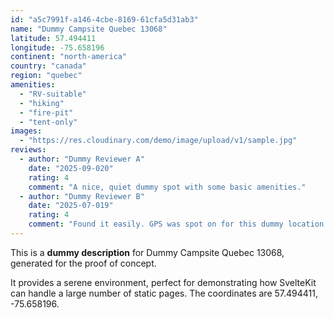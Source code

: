 ```yaml
---
id: "a5c7991f-a146-4cbe-8169-61cfa5d31ab3"
name: "Dummy Campsite Quebec 13068"
latitude: 57.494411
longitude: -75.658196
continent: "north-america"
country: "canada"
region: "quebec"
amenities:
  - "RV-suitable"
  - "hiking"
  - "fire-pit"
  - "tent-only"
images:
  - "https://res.cloudinary.com/demo/image/upload/v1/sample.jpg"
reviews:
  - author: "Dummy Reviewer A"
    date: "2025-09-020"
    rating: 4
    comment: "A nice, quiet dummy spot with some basic amenities."
  - author: "Dummy Reviewer B"
    date: "2025-07-019"
    rating: 4
    comment: "Found it easily. GPS was spot on for this dummy location."
---
```


This is a **dummy description** for Dummy Campsite Quebec 13068, generated for the proof of concept.

It provides a serene environment, perfect for demonstrating how SvelteKit can handle a large number of static pages. The coordinates are 57.494411, -75.658196.
